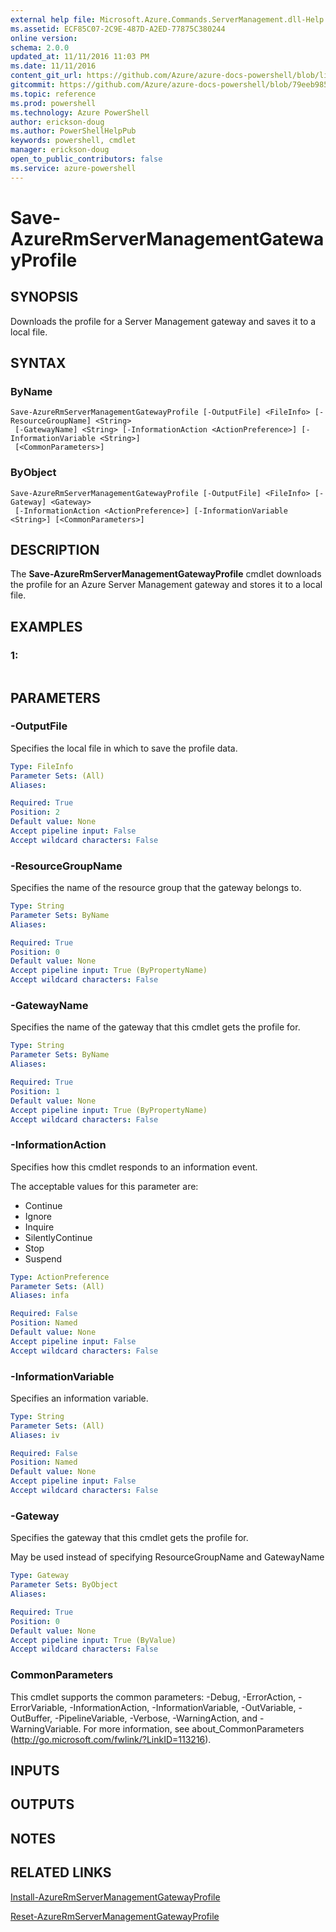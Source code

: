 ```yaml
---
external help file: Microsoft.Azure.Commands.ServerManagement.dll-Help.xml
ms.assetid: ECF85C07-2C9E-487D-A2ED-77875C380244
online version: 
schema: 2.0.0
updated_at: 11/11/2016 11:03 PM
ms.date: 11/11/2016
content_git_url: https://github.com/Azure/azure-docs-powershell/blob/live/azureps-cmdlets-docs/ResourceManager/AzureRM.ServerManagement/v2.3.0/Save-AzureRmServerManagementGatewayProfile.md
gitcommit: https://github.com/Azure/azure-docs-powershell/blob/79eeb985ea480979357fb4695832a0c3d29a48bf/azureps-cmdlets-docs/ResourceManager/AzureRM.ServerManagement/v2.3.0/Save-AzureRmServerManagementGatewayProfile.md
ms.topic: reference
ms.prod: powershell
ms.technology: Azure PowerShell
author: erickson-doug
ms.author: PowerShellHelpPub
keywords: powershell, cmdlet
manager: erickson-doug
open_to_public_contributors: false
ms.service: azure-powershell
---
```


# Save-AzureRmServerManagementGatewayProfile

## SYNOPSIS
Downloads the profile for a Server Management gateway and saves it to a local file.

## SYNTAX

### ByName
```
Save-AzureRmServerManagementGatewayProfile [-OutputFile] <FileInfo> [-ResourceGroupName] <String>
 [-GatewayName] <String> [-InformationAction <ActionPreference>] [-InformationVariable <String>]
 [<CommonParameters>]
```

### ByObject
```
Save-AzureRmServerManagementGatewayProfile [-OutputFile] <FileInfo> [-Gateway] <Gateway>
 [-InformationAction <ActionPreference>] [-InformationVariable <String>] [<CommonParameters>]
```

## DESCRIPTION
The **Save-AzureRmServerManagementGatewayProfile** cmdlet downloads the profile for an Azure Server Management gateway and stores it to a local file.

## EXAMPLES

### 1:
```

```

## PARAMETERS

### -OutputFile
Specifies the local file in which to save the profile data.

```yaml
Type: FileInfo
Parameter Sets: (All)
Aliases: 

Required: True
Position: 2
Default value: None
Accept pipeline input: False
Accept wildcard characters: False
```

### -ResourceGroupName
Specifies the name of the resource group that the gateway belongs to.

```yaml
Type: String
Parameter Sets: ByName
Aliases: 

Required: True
Position: 0
Default value: None
Accept pipeline input: True (ByPropertyName)
Accept wildcard characters: False
```

### -GatewayName
Specifies the name of the gateway that this cmdlet gets the profile for.

```yaml
Type: String
Parameter Sets: ByName
Aliases: 

Required: True
Position: 1
Default value: None
Accept pipeline input: True (ByPropertyName)
Accept wildcard characters: False
```

### -InformationAction
Specifies how this cmdlet responds to an information event.

The acceptable values for this parameter are:

- Continue
- Ignore
- Inquire
- SilentlyContinue
- Stop
- Suspend

```yaml
Type: ActionPreference
Parameter Sets: (All)
Aliases: infa

Required: False
Position: Named
Default value: None
Accept pipeline input: False
Accept wildcard characters: False
```

### -InformationVariable
Specifies an information variable.

```yaml
Type: String
Parameter Sets: (All)
Aliases: iv

Required: False
Position: Named
Default value: None
Accept pipeline input: False
Accept wildcard characters: False
```

### -Gateway
Specifies the gateway that this cmdlet gets the profile for.

May be used instead of specifying ResourceGroupName and GatewayName

```yaml
Type: Gateway
Parameter Sets: ByObject
Aliases: 

Required: True
Position: 0
Default value: None
Accept pipeline input: True (ByValue)
Accept wildcard characters: False
```

### CommonParameters
This cmdlet supports the common parameters: -Debug, -ErrorAction, -ErrorVariable, -InformationAction, -InformationVariable, -OutVariable, -OutBuffer, -PipelineVariable, -Verbose, -WarningAction, and -WarningVariable. For more information, see about_CommonParameters (http://go.microsoft.com/fwlink/?LinkID=113216).

## INPUTS

## OUTPUTS

## NOTES

## RELATED LINKS

[Install-AzureRmServerManagementGatewayProfile](xref:ResourceManager/AzureRM.ServerManagement/v2.3.0/Install-AzureRmServerManagementGatewayProfile.md)

[Reset-AzureRmServerManagementGatewayProfile](xref:ResourceManager/AzureRM.ServerManagement/v2.3.0/Reset-AzureRmServerManagementGatewayProfile.md)


